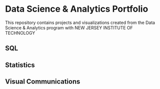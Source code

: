 # Data Science & Analytics Portfolio

This repository contains projects and visualizations created from the Data Science & Analytics program with NEW JERSEY INSTITUTE OF TECHNOLOGY

## SQL


## Statistics


## Visual Communications
